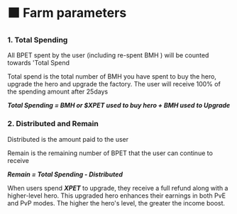 # ⬛ Farm parameters

### 1. Total Spending <a href="#id-1.-total-spending" id="id-1.-total-spending"></a>

All BPET spent by the user (including re-spent BMH ) will be counted towards 'Total Spend

Total spend is the total number of BMH you have spent to buy the hero, upgrade the hero and upgrade the factory. The user will receive 100% of the spending amount after 25days

_**Total Spending = BMH or $XPET used to buy hero + BMH used to Upgrade**_

### 2. Distributed and Remain <a href="#id-2.-distributed-and-remain" id="id-2.-distributed-and-remain"></a>

Distributed is the amount paid to the user

Remain is the remaining number of BPET that the user can continue to receive

_**Remain = Total Spending - Distributed**_

When users spend _**XPET**_ to upgrade, they receive a full refund along with a higher-level hero. This upgraded hero enhances their earnings in both PvE and PvP modes. The higher the hero's level, the greater the income boost.
